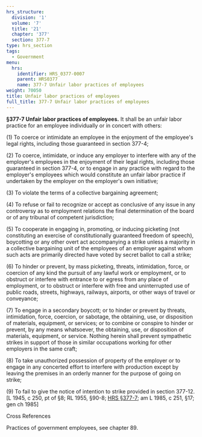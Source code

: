 ```yaml
---
hrs_structure:
  division: '1'
  volume: '7'
  title: '21'
  chapter: '377'
  section: 377-7
type: hrs_section
tags:
  - Government
menu:
  hrs:
    identifier: HRS_0377-0007
    parent: HRS0377
    name: 377-7 Unfair labor practices of employees
weight: 70050
title: Unfair labor practices of employees
full_title: 377-7 Unfair labor practices of employees
---
```

**§377-7 Unfair labor practices of employees.** It shall be an unfair labor practice for an employee individually or in concert with others:

(1) To coerce or intimidate an employee in the enjoyment of the employee's legal rights, including those guaranteed in section 377-4;

(2) To coerce, intimidate, or induce any employer to interfere with any of the employer's employees in the enjoyment of their legal rights, including those guaranteed in section 377-4, or to engage in any practice with regard to the employer's employees which would constitute an unfair labor practice if undertaken by the employer on the employer's own initiative;

(3) To violate the terms of a collective bargaining agreement;

(4) To refuse or fail to recognize or accept as conclusive of any issue in any controversy as to employment relations the final determination of the board or of any tribunal of competent jurisdiction;

(5) To cooperate in engaging in, promoting, or inducing picketing (not constituting an exercise of constitutionally guaranteed freedom of speech), boycotting or any other overt act accompanying a strike unless a majority in a collective bargaining unit of the employees of an employer against whom such acts are primarily directed have voted by secret ballot to call a strike;

(6) To hinder or prevent, by mass picketing, threats, intimidation, force, or coercion of any kind the pursuit of any lawful work or employment, or to obstruct or interfere with entrance to or egress from any place of employment, or to obstruct or interfere with free and uninterrupted use of public roads, streets, highways, railways, airports, or other ways of travel or conveyance;

(7) To engage in a secondary boycott; or to hinder or prevent by threats, intimidation, force, coercion, or sabotage, the obtaining, use, or disposition of materials, equipment, or services; or to combine or conspire to hinder or prevent, by any means whatsoever, the obtaining, use, or disposition of materials, equipment, or service. Nothing herein shall prevent sympathetic strikes in support of those in similar occupations working for other employers in the same craft;

(8) To take unauthorized possession of property of the employer or to engage in any concerted effort to interfere with production except by leaving the premises in an orderly manner for the purpose of going on strike;

(9) To fail to give the notice of intention to strike provided in section 377-12\. [L 1945, c 250, pt of §8; RL 1955, §90-8; [HRS §377-7](/title-21/chapter-377/section-377-7/); am L 1985, c 251, §17; gen ch 1985]

Cross References

Practices of government employees, see chapter 89.